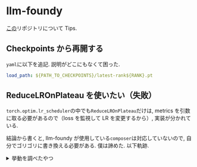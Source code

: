 # llm-foundy

[この](https://github.com/mosaicml/llm-foundry)リポジトリについて Tips.

## Checkpoints から再開する

`yaml`に以下を追記. 説明がどこにもなくて困った.

```yaml
load_path: ${PATH_TO_CHECKPOINTS}/latest-rank${RANK}.pt
```

## ReduceLROnPlateau を使いたい（失敗）

`torch.optim.lr_scheduler`の中でも`ReduceLROnPlateau`だけは, metrics を引数に取る必要があるので（loss を監視して LR を変更するから）, 実装が分かれている.

結論から書くと, llm-foundy が使用している`composer`は対応していないので, 自分でゴリゴリに書き換える必要がある. 僕は諦めた. 以下軌跡.

<details>
<summary>挙動を調べたやつ</summary>

まず`train.py`の以下の部分で scheduler を定義している.

```python:llm-foundry/scripts/train/train.py
# Scheduler
scheduler = build_scheduler(cfg.scheduler)
```

その中身は`builders.py`の以下.

```python:llm-foundry/llmfoundry/utils/builders.py
def build_scheduler(cfg):
    if cfg.name == 'constant_with_warmup':
        return ConstantWithWarmupScheduler(t_warmup=cfg.t_warmup)
    elif cfg.name == 'cosine_with_warmup':
        return CosineAnnealingWithWarmupScheduler(t_warmup=cfg.t_warmup,
                                                  alpha_f=cfg.alpha_f)
    elif cfg.name == 'linear_decay_with_warmup':
        return LinearWithWarmupScheduler(t_warmup=cfg.t_warmup,
                                         alpha_f=cfg.alpha_f)
    else:
        raise ValueError(f'Not sure how to build scheduler: {cfg.name}')
```

`composer`は`PyTorchScheduler`をサポートしているが, llm-foundry の方はサポートしていないので注意.

```python
schedulers: Optional[Union[ComposerScheduler, PyTorchScheduler, Sequence[Union[ComposerScheduler,
PyTorchScheduler]]]] = None,
```

`Trainer`に渡された`scheduler`は, `composer`の方で以下のように処理される.

```python:
self.state.schedulers = _compile_schedulers(schedulers, self.state, scale_schedule_ratio)
```

```python:composer/trainer/trainer.py
def _compile_schedulers(
    schedulers: Optional[Union[Scheduler, Sequence[Scheduler]]],
    state: State,
    scale_schedule_ratio: float,
) -> List[PyTorchScheduler]:
    compiled_schedulers = []
    for scheduler in ensure_tuple(schedulers):
        if isinstance(scheduler, PyTorchScheduler):
            scale_pytorch_scheduler(scheduler, scale_schedule_ratio)
            compiled_schedulers.append(scheduler)
        else:  # it's a composer scheduler
            compiled_schedulers.append(compile_composer_scheduler(scheduler, state, scale_schedule_ratio))

    return compiled_schedulers
```

ここで, `PyTorchScheduler`が`ReduceLROnPlateau`を含んでいないことに注意（サポートしていない、死亡）

```python:composer/core/types.py
try:
    PyTorchScheduler = torch.optim.lr_scheduler.LRScheduler
except:
    PyTorchScheduler = torch.optim.lr_scheduler._LRScheduler
```

</details>
